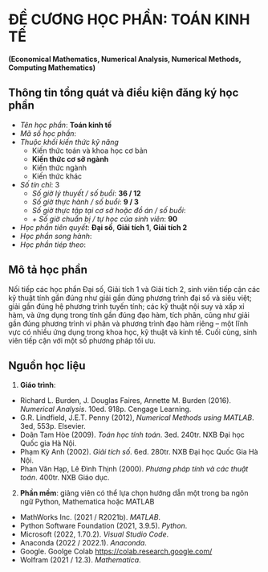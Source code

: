 # ĐỀ CƯƠNG HỌC PHẦN: TOÁN KINH TẾ
**(Economical Mathematics, Numerical Analysis, Numerical Methods, Computing Mathematics)**

## Thông tin tổng quát và điều kiện đăng ký học phần
  * *Tên học phần*: **Toán kinh tế**
  * *Mã số học phần*:
  * *Thuộc khối kiến thức kỹ năng*
    + Kiến thức toán và khoa học cơ bản
    + **Kiến thức cơ sở ngành**
    + Kiến thức ngành
    + Kiến thức khác
  * *Số tín chỉ*: 3
    + *Số giờ lý thuyết / số buổi*: **36 / 12**
    + *Số giờ thực hành / số buổi*: **9 / 3**
    + *Số giờ thực tập tại cơ sở hoặc đồ án / số buổi*:
    + *+ Số giờ chuẩn bị / tự học của sinh viên*: **90**
  * *Học phần tiên quyết*: **Đại số**, **Giải tích 1**, **Giải tích 2**
  * *Học phần song hành*:
  * *Học phần tiép theo*:

## Mô tả học phần
Nối tiếp các học phần Đại số, Giải tích 1 và Giải tích 2, sinh viên tiếp cận các kỹ thuật tính gần đúng như giải gần đúng phương trình 
đại số và siêu việt; giải gần đúng hệ phương trình tuyến tính; các kỹ thuật nội suy và xấp xỉ hàm, và ứng dụng trong tính gần đúng đạo hàm, 
tích phân, cũng như giải gần đúng phương trình vi phân và phương trình đạo hàm riêng – một lĩnh vực có nhiều ứng dụng trong khoa học, 
kỹ thuật và kinh tế. Cuối cùng, sinh viên tiếp cận với một số phương pháp tối ưu.

## Nguồn học liệu
1) **Giáo trình**:
  * Richard L. Burden, J. Douglas Faires, Annette M. Burden (2016). _Numerical Analysis_. 10ed. 918p. Cengage Learning.
  * G.R. Lindfield, J.E.T. Penny (2012), _Numerical Methods using MATLAB_. 3ed, 553p. Elsevier.
  * Doãn Tam Hòe (2009). _Toán học tính toán_. 3ed. 240tr. NXB Đại học Quốc gia Hà Nội.
  * Phạm Kỳ Anh (2002). _Giải tích số_. 6ed. 280tr. NXB Đại học Quốc Gia Hà Nội.
  * Phan Văn Hạp, Lê Đình Thịnh (2000). _Phương pháp tính và các thuật toán_. 400tr. NXB Giáo dục.
2) **Phần mềm**: giảng viên có thể lựa chọn hướng dẫn một trong ba ngôn ngữ Python, Mathematica hoặc MATLAB
  * MathWorks Inc. (2021 / R2021b). _MATLAB_.
  * Python Software Foundation (2021, 3.9.5). _Python_.
  * Microsoft (2022, 1.70.2). _Visual Studio Code_.
  * Anaconda (2022 / 2022.1). _Anaconda_.
  * Google. Goolge Colab https://colab.research.google.com/
  * Wolfram (2021 / 12.3). _Mathematica_.
